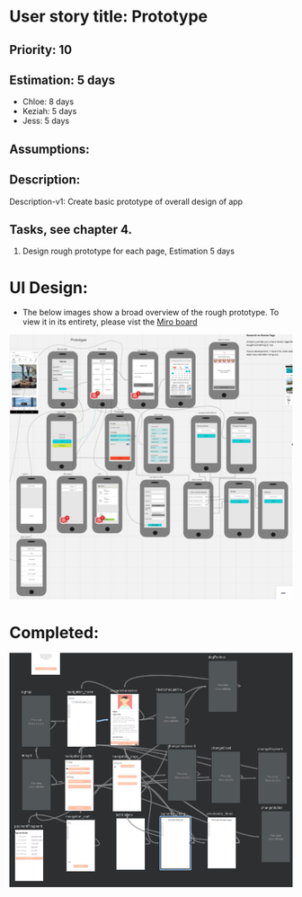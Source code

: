 
# User story title: Prototype

## Priority: 10 

## Estimation: 5 days

* Chloe: 8 days 
* Keziah: 5 days
* Jess: 5 days

## Assumptions:

## Description: 

Description-v1: Create basic prototype of overall design of app

## Tasks, see chapter 4.

1. Design rough prototype for each page, Estimation 5 days


# UI Design:
* The below images show a broad overview of the rough prototype. To view it in its entirety, please vist the [Miro board](https://miro.com/app/board/uXjVMvIweeY=/?share_link_id=843874031396)

![image](/images/prototype.png) 

# Completed:

![image](/images/Finished%20prototype.png) 

